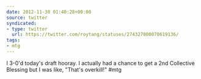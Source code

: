 ```yaml
---
date: 2012-11-30 01:40:28+00:00
source: twitter
syndicated:
- type: twitter
  url: https://twitter.com/roytang/statuses/274327000070619136/
tags:
- mtg
---
```


I 3-0'd today's draft hooray. I actually had a chance to get a 2nd Collective Blessing but I was like, "That's overkill!" #mtg